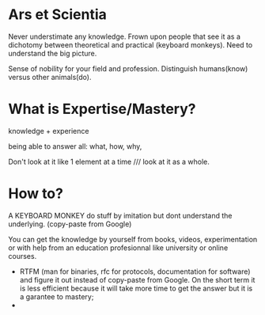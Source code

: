 # Ars et Scientia
Never understimate any knowledge. Frown upon people that see it as a dichotomy between theoretical and practical (keyboard monkeys). 
Need to understand the big picture.

Sense of nobility for your field and profession. Distinguish humans(know) versus other animals(do).


# What is Expertise/Mastery?
knowledge + experience

being able to answer all: what, how, why, 

Don't look at it like 1 element at a time /// look at it as a whole.

# How to?
A KEYBOARD MONKEY do stuff by imitation but dont understand the underlying. (copy-paste from Google)

You can get the knowledge by yourself from books, videos, experimentation or with help from an education profesionnal like university or online courses. 

- RTFM (man for binaries, rfc for protocols, documentation for software) and figure it out instead of copy-paste from Google. On the short term it is less efficient because it will take more time to get the answer but it is a garantee to mastery;
- 


